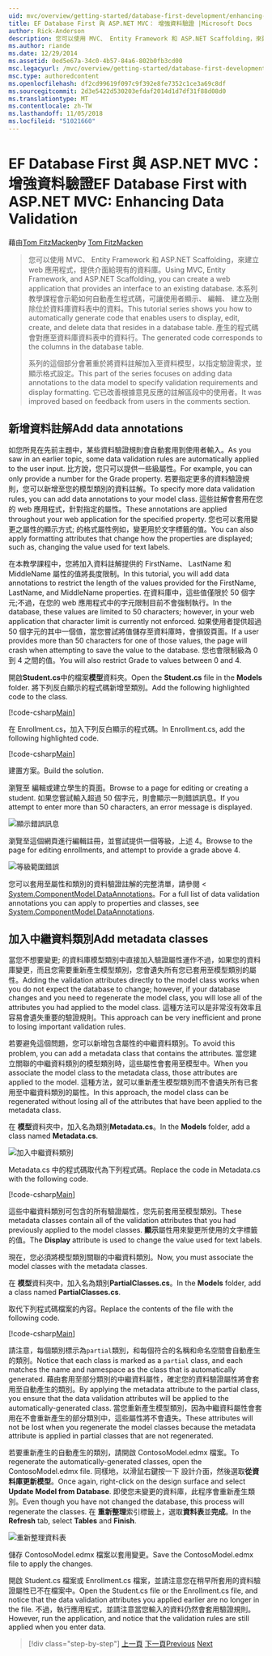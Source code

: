 ```yaml
---
uid: mvc/overview/getting-started/database-first-development/enhancing-data-validation
title: EF Database First 與 ASP.NET MVC： 增強資料驗證 |Microsoft Docs
author: Rick-Anderson
description: 您可以使用 MVC、 Entity Framework 和 ASP.NET Scaffolding，來建立 web 應用程式，提供介面給現有的資料庫。 本教學課程的里...
ms.author: riande
ms.date: 12/29/2014
ms.assetid: 0ed5e67a-34c0-4b57-84a6-802b0fb3cd00
msc.legacyurl: /mvc/overview/getting-started/database-first-development/enhancing-data-validation
msc.type: authoredcontent
ms.openlocfilehash: df2cd99619f097c9f392e8fe7352c1ce3a69c8df
ms.sourcegitcommit: 2d3e5422d530203efdaf2014d1d7df31f88d08d0
ms.translationtype: MT
ms.contentlocale: zh-TW
ms.lasthandoff: 11/05/2018
ms.locfileid: "51021660"
---
```

<a name="ef-database-first-with-aspnet-mvc-enhancing-data-validation"></a><span data-ttu-id="c8d15-104">EF Database First 與 ASP.NET MVC： 增強資料驗證</span><span class="sxs-lookup"><span data-stu-id="c8d15-104">EF Database First with ASP.NET MVC: Enhancing Data Validation</span></span>
====================
<span data-ttu-id="c8d15-105">藉由[Tom FitzMacken](https://github.com/tfitzmac)</span><span class="sxs-lookup"><span data-stu-id="c8d15-105">by [Tom FitzMacken](https://github.com/tfitzmac)</span></span>

> <span data-ttu-id="c8d15-106">您可以使用 MVC、 Entity Framework 和 ASP.NET Scaffolding，來建立 web 應用程式，提供介面給現有的資料庫。</span><span class="sxs-lookup"><span data-stu-id="c8d15-106">Using MVC, Entity Framework, and ASP.NET Scaffolding, you can create a web application that provides an interface to an existing database.</span></span> <span data-ttu-id="c8d15-107">本系列教學課程會示範如何自動產生程式碼，可讓使用者顯示、 編輯、 建立及刪除位於資料庫資料表中的資料。</span><span class="sxs-lookup"><span data-stu-id="c8d15-107">This tutorial series shows you how to automatically generate code that enables users to display, edit, create, and delete data that resides in a database table.</span></span> <span data-ttu-id="c8d15-108">產生的程式碼會對應至資料庫資料表中的資料行。</span><span class="sxs-lookup"><span data-stu-id="c8d15-108">The generated code corresponds to the columns in the database table.</span></span>
> 
> <span data-ttu-id="c8d15-109">系列的這個部分會著重於將資料註解加入至資料模型，以指定驗證需求，並顯示格式設定。</span><span class="sxs-lookup"><span data-stu-id="c8d15-109">This part of the series focuses on adding data annotations to the data model to specify validation requirements and display formatting.</span></span> <span data-ttu-id="c8d15-110">它已改善根據意見反應的註解區段中的使用者。</span><span class="sxs-lookup"><span data-stu-id="c8d15-110">It was improved based on feedback from users in the comments section.</span></span>


## <a name="add-data-annotations"></a><span data-ttu-id="c8d15-111">新增資料註解</span><span class="sxs-lookup"><span data-stu-id="c8d15-111">Add data annotations</span></span>

<span data-ttu-id="c8d15-112">如您所見在先前主題中，某些資料驗證規則會自動套用到使用者輸入。</span><span class="sxs-lookup"><span data-stu-id="c8d15-112">As you saw in an earlier topic, some data validation rules are automatically applied to the user input.</span></span> <span data-ttu-id="c8d15-113">比方說，您只可以提供一些級屬性。</span><span class="sxs-lookup"><span data-stu-id="c8d15-113">For example, you can only provide a number for the Grade property.</span></span> <span data-ttu-id="c8d15-114">若要指定更多的資料驗證規則，您可以新增至您的模型類別的資料註解。</span><span class="sxs-lookup"><span data-stu-id="c8d15-114">To specify more data validation rules, you can add data annotations to your model class.</span></span> <span data-ttu-id="c8d15-115">這些註解會套用在您的 web 應用程式，針對指定的屬性。</span><span class="sxs-lookup"><span data-stu-id="c8d15-115">These annotations are applied throughout your web application for the specified property.</span></span> <span data-ttu-id="c8d15-116">您也可以套用變更之屬性的顯示方式; 的格式屬性例如，變更用於文字標籤的值。</span><span class="sxs-lookup"><span data-stu-id="c8d15-116">You can also apply formatting attributes that change how the properties are displayed; such as, changing the value used for text labels.</span></span>

<span data-ttu-id="c8d15-117">在本教學課程中，您將加入資料註解提供的 FirstName、 LastName 和 MiddleName 屬性的值將長度限制。</span><span class="sxs-lookup"><span data-stu-id="c8d15-117">In this tutorial, you will add data annotations to restrict the length of the values provided for the FirstName, LastName, and MiddleName properties.</span></span> <span data-ttu-id="c8d15-118">在資料庫中，這些值僅限於 50 個字元;不過，在您的 web 應用程式中的字元限制目前不會強制執行。</span><span class="sxs-lookup"><span data-stu-id="c8d15-118">In the database, these values are limited to 50 characters; however, in your web application that character limit is currently not enforced.</span></span> <span data-ttu-id="c8d15-119">如果使用者提供超過 50 個字元的其中一個值，當您嘗試將值儲存至資料庫時，會損毀頁面。</span><span class="sxs-lookup"><span data-stu-id="c8d15-119">If a user provides more than 50 characters for one of those values, the page will crash when attempting to save the value to the database.</span></span> <span data-ttu-id="c8d15-120">您也會限制級為 0 到 4 之間的值。</span><span class="sxs-lookup"><span data-stu-id="c8d15-120">You will also restrict Grade to values between 0 and 4.</span></span>

<span data-ttu-id="c8d15-121">開啟**Student.cs**中的檔案**模型**資料夾。</span><span class="sxs-lookup"><span data-stu-id="c8d15-121">Open the **Student.cs** file in the **Models** folder.</span></span> <span data-ttu-id="c8d15-122">將下列反白顯示的程式碼新增至類別。</span><span class="sxs-lookup"><span data-stu-id="c8d15-122">Add the following highlighted code to the class.</span></span>

[!code-csharp[Main](enhancing-data-validation/samples/sample1.cs?highlight=5,15,17,20)]

<span data-ttu-id="c8d15-123">在 Enrollment.cs，加入下列反白顯示的程式碼。</span><span class="sxs-lookup"><span data-stu-id="c8d15-123">In Enrollment.cs, add the following highlighted code.</span></span>

[!code-csharp[Main](enhancing-data-validation/samples/sample2.cs?highlight=5,10)]

<span data-ttu-id="c8d15-124">建置方案。</span><span class="sxs-lookup"><span data-stu-id="c8d15-124">Build the solution.</span></span>

<span data-ttu-id="c8d15-125">瀏覽至 編輯或建立學生的頁面。</span><span class="sxs-lookup"><span data-stu-id="c8d15-125">Browse to a page for editing or creating a student.</span></span> <span data-ttu-id="c8d15-126">如果您嘗試輸入超過 50 個字元，則會顯示一則錯誤訊息。</span><span class="sxs-lookup"><span data-stu-id="c8d15-126">If you attempt to enter more than 50 characters, an error message is displayed.</span></span>

![顯示錯誤訊息](enhancing-data-validation/_static/image1.png)

<span data-ttu-id="c8d15-128">瀏覽至這個網頁進行編輯註冊，並嘗試提供一個等級，上述 4。</span><span class="sxs-lookup"><span data-stu-id="c8d15-128">Browse to the page for editing enrollments, and attempt to provide a grade above 4.</span></span>

![等級範圍錯誤](enhancing-data-validation/_static/image2.png)

<span data-ttu-id="c8d15-130">您可以套用至屬性和類別的資料驗證註解的完整清單，請參閱 < [System.ComponentModel.DataAnnotations](https://msdn.microsoft.com/library/system.componentmodel.dataannotations.aspx)。</span><span class="sxs-lookup"><span data-stu-id="c8d15-130">For a full list of data validation annotations you can apply to properties and classes, see [System.ComponentModel.DataAnnotations](https://msdn.microsoft.com/library/system.componentmodel.dataannotations.aspx).</span></span>

## <a name="add-metadata-classes"></a><span data-ttu-id="c8d15-131">加入中繼資料類別</span><span class="sxs-lookup"><span data-stu-id="c8d15-131">Add metadata classes</span></span>

<span data-ttu-id="c8d15-132">當您不想要變更; 的資料庫模型類別中直接加入驗證屬性運作不過，如果您的資料庫變更，而且您需要重新產生模型類別，您會遺失所有您已套用至模型類別的屬性。</span><span class="sxs-lookup"><span data-stu-id="c8d15-132">Adding the validation attributes directly to the model class works when you do not expect the database to change; however, if your database changes and you need to regenerate the model class, you will lose all of the attributes you had applied to the model class.</span></span> <span data-ttu-id="c8d15-133">這種方法可以是非常沒有效率且容易會遺失重要的驗證規則。</span><span class="sxs-lookup"><span data-stu-id="c8d15-133">This approach can be very inefficient and prone to losing important validation rules.</span></span>

<span data-ttu-id="c8d15-134">若要避免這個問題，您可以新增包含屬性的中繼資料類別。</span><span class="sxs-lookup"><span data-stu-id="c8d15-134">To avoid this problem, you can add a metadata class that contains the attributes.</span></span> <span data-ttu-id="c8d15-135">當您建立關聯的中繼資料類別的模型類別時，這些屬性會套用至模型中。</span><span class="sxs-lookup"><span data-stu-id="c8d15-135">When you associate the model class to the metadata class, those attributes are applied to the model.</span></span> <span data-ttu-id="c8d15-136">這種方法，就可以重新產生模型類別而不會遺失所有已套用至中繼資料類別的屬性。</span><span class="sxs-lookup"><span data-stu-id="c8d15-136">In this approach, the model class can be regenerated without losing all of the attributes that have been applied to the metadata class.</span></span>

<span data-ttu-id="c8d15-137">在 **模型**資料夾中，加入名為類別**Metadata.cs**。</span><span class="sxs-lookup"><span data-stu-id="c8d15-137">In the **Models** folder, add a class named **Metadata.cs**.</span></span>

![加入中繼資料類別](enhancing-data-validation/_static/image3.png)

<span data-ttu-id="c8d15-139">Metadata.cs 中的程式碼取代為下列程式碼。</span><span class="sxs-lookup"><span data-stu-id="c8d15-139">Replace the code in Metadata.cs with the following code.</span></span>

[!code-csharp[Main](enhancing-data-validation/samples/sample3.cs)]

<span data-ttu-id="c8d15-140">這些中繼資料類別可包含的所有驗證屬性，您先前套用至模型類別。</span><span class="sxs-lookup"><span data-stu-id="c8d15-140">These metadata classes contain all of the validation attributes that you had previously applied to the model classes.</span></span> <span data-ttu-id="c8d15-141">**顯示**屬性用來變更所使用的文字標籤的值。</span><span class="sxs-lookup"><span data-stu-id="c8d15-141">The **Display** attribute is used to change the value used for text labels.</span></span>

<span data-ttu-id="c8d15-142">現在，您必須將模型類別關聯的中繼資料類別。</span><span class="sxs-lookup"><span data-stu-id="c8d15-142">Now, you must associate the model classes with the metadata classes.</span></span>

<span data-ttu-id="c8d15-143">在 **模型**資料夾中，加入名為類別**PartialClasses.cs**。</span><span class="sxs-lookup"><span data-stu-id="c8d15-143">In the **Models** folder, add a class named **PartialClasses.cs**.</span></span>

<span data-ttu-id="c8d15-144">取代下列程式碼檔案的內容。</span><span class="sxs-lookup"><span data-stu-id="c8d15-144">Replace the contents of the file with the following code.</span></span>

[!code-csharp[Main](enhancing-data-validation/samples/sample4.cs)]

<span data-ttu-id="c8d15-145">請注意，每個類別標示為`partial`類別，和每個符合的名稱和命名空間會自動產生的類別。</span><span class="sxs-lookup"><span data-stu-id="c8d15-145">Notice that each class is marked as a `partial` class, and each matches the name and namespace as the class that is automatically generated.</span></span> <span data-ttu-id="c8d15-146">藉由套用至部分類別的中繼資料屬性，確定您的資料驗證屬性將會套用至自動產生的類別。</span><span class="sxs-lookup"><span data-stu-id="c8d15-146">By applying the metadata attribute to the partial class, you ensure that the data validation attributes will be applied to the automatically-generated class.</span></span> <span data-ttu-id="c8d15-147">當您重新產生模型類別，因為中繼資料屬性會套用在不會重新產生的部分類別中，這些屬性將不會遺失。</span><span class="sxs-lookup"><span data-stu-id="c8d15-147">These attributes will not be lost when you regenerate the model classes because the metadata attribute is applied in partial classes that are not regenerated.</span></span>

<span data-ttu-id="c8d15-148">若要重新產生的自動產生的類別，請開啟 ContosoModel.edmx 檔案。</span><span class="sxs-lookup"><span data-stu-id="c8d15-148">To regenerate the automatically-generated classes, open the ContosoModel.edmx file.</span></span> <span data-ttu-id="c8d15-149">同樣地，以滑鼠右鍵按一下 設計介面，然後選取**從資料庫更新模型**。</span><span class="sxs-lookup"><span data-stu-id="c8d15-149">Once again, right-click on the design surface and select **Update Model from Database**.</span></span> <span data-ttu-id="c8d15-150">即使您未變更的資料庫，此程序會重新產生類別。</span><span class="sxs-lookup"><span data-stu-id="c8d15-150">Even though you have not changed the database, this process will regenerate the classes.</span></span> <span data-ttu-id="c8d15-151">在 **重新整理**索引標籤上，選取**資料表**並**完成**。</span><span class="sxs-lookup"><span data-stu-id="c8d15-151">In the **Refresh** tab, select **Tables** and **Finish**.</span></span>

![重新整理資料表](enhancing-data-validation/_static/image4.png)

<span data-ttu-id="c8d15-153">儲存 ContosoModel.edmx 檔案以套用變更。</span><span class="sxs-lookup"><span data-stu-id="c8d15-153">Save the ContosoModel.edmx file to apply the changes.</span></span>

<span data-ttu-id="c8d15-154">開啟 Student.cs 檔案或 Enrollment.cs 檔案，並請注意您在稍早所套用的資料驗證屬性已不在檔案中。</span><span class="sxs-lookup"><span data-stu-id="c8d15-154">Open the Student.cs file or the Enrollment.cs file, and notice that the data validation attributes you applied earlier are no longer in the file.</span></span> <span data-ttu-id="c8d15-155">不過，執行應用程式，並請注意當您輸入的資料仍然會套用驗證規則。</span><span class="sxs-lookup"><span data-stu-id="c8d15-155">However, run the application, and notice that the validation rules are still applied when you enter data.</span></span>

> [!div class="step-by-step"]
> <span data-ttu-id="c8d15-156">[上一頁](customizing-a-view.md)
> [下一頁](publish-to-azure.md)</span><span class="sxs-lookup"><span data-stu-id="c8d15-156">[Previous](customizing-a-view.md)
[Next](publish-to-azure.md)</span></span>
